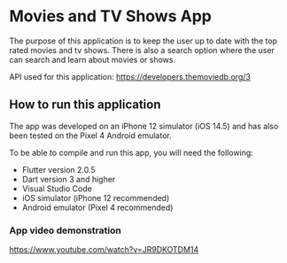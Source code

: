 # Movies and TV Shows App

The purpose of this application is to keep the user up to date with the top rated movies and tv shows. There is also a search option where the user can search and learn about movies or shows.

API used for this application: https://developers.themoviedb.org/3

## How to run this application

The app was developed on an iPhone 12 simulator (iOS 14.5) and has also been tested on the Pixel 4 Android emulator.

To be able to compile and run this app, you will need the following:

- Flutter version 2.0.5
- Dart version 3 and higher
- Visual Studio Code
- iOS simulator (iPhone 12 recommended)
- Android emulator (Pixel 4 recommended)

### App video demonstration

https://www.youtube.com/watch?v=JR9DKOTDM14